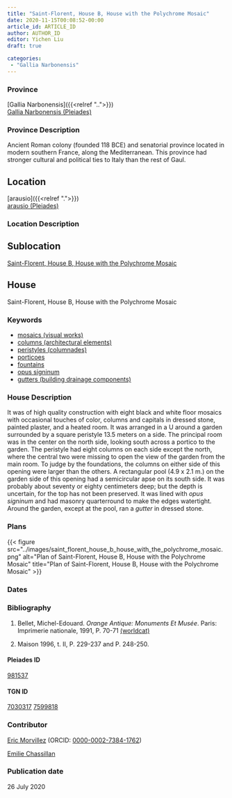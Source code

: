 ```yaml
---
title: "Saint-Florent, House B, House with the Polychrome Mosaic"
date: 2020-11-15T00:08:52-00:00
article_id: ARTICLE_ID
author: AUTHOR_ID
editor: Yichen Liu
draft: true

categories:
 - "Gallia Narbonensis"
---
```


### Province

[Gallia Narbonensis]({{<relref "..">}}) \
[Gallia Narbonensis (Pleiades)](https://pleiades.stoa.org/places/981537)

### Province Description

Ancient Roman colony (founded 118 BCE) and senatorial province located in modern southern France, along the Mediterranean. This province had stronger cultural and political ties to Italy than the rest of Gaul.

## Location

[arausio]({{<relref ".">}}) \
[arausio (Pleiades)](https://pleiades.stoa.org/places/148054)

### Location Description

<!--### Location Description-->

<!-- LEAVE THIS BLANK FOR NOW -->

## Sublocation

[Saint-Florent, House B, House with the Polychrome Mosaic](#)

<!--### Sublocation Description-->

<!-- DESCRIPTION -->

## House

Saint-Florent, House B, House with the Polychrome Mosaic



### Keywords

- [mosaics (visual works)](http://vocab.getty.edu/page/aat/300015342)
- [columns (architectural elements)](http://vocab.getty.edu/page/aat/300001571)
- [peristyles (columnades)](http://vocab.getty.edu/page/aat/300004029)
- [porticoes](http://vocab.getty.edu/page/aat/300004145)
- [fountains](http://vocab.getty.edu/page/aat/300006179)
- [opus signinum](http://vocab.getty.edu/page/aat/300379969)
- [gutters (building drainage components)](http://vocab.getty.edu/page/aat/300052565)



### House Description

It was of high quality construction with eight black and white floor mosaics with occasional touches of color, columns and capitals in dressed stone, painted plaster, and a heated room. It was arranged in a U around a garden surrounded by a square peristyle 13.5 meters on a side. The principal room was in the center on the north side, looking south across a portico to the garden. The peristyle had eight columns on each side except the north, where the central two were missing to open the view of the garden from the main room. To judge by the foundations, the columns on either side of this opening were larger than the others. A rectangular pool (4.9 x 2.1 m.) on the garden side of this opening had a semicircular apse on its south side. It was probably about seventy or eighty centimeters deep; but the depth is uncertain, for the top has not been preserved. It was lined with *opus signinum* and had masonry quarterround to make the edges watertight. Around the garden, except at the pool, ran a *gutter* in dressed stone.




### Plans


{{< figure src="../images/saint_florent_house_b_house_with_the_polychrome_mosaic.png" alt="Plan of Saint-Florent, House B, House with the Polychrome Mosaic" title="Plan of Saint-Florent, House B, House with the Polychrome Mosaic" >}}


### Dates






### Bibliography

1. Bellet, Michel-Edouard. *Orange Antique: Monuments Et Musée*. Paris: Imprimerie nationale, 1991, P. 70-71 [(worldcat)](http://www.worldcat.org/oclc/24832885)

2. Maison 1996,  t. II, P. 229-237 and  P. 248-250.

#### Pleiades ID

[981537](https://pleiades.stoa.org/places/981537)

#### TGN ID

[7030317](http://vocab.getty.edu/page/tgn/7030317)
[7599818](http://vocab.getty.edu/page/tgn/7599818)

### Contributor

[Eric Morvillez](link) (ORCID: [0000-0002-7384-1762](https://orcid.org/0000-0002-7384-1762))

[Emilie Chassillan](link)
### Publication date

26 July 2020

<!--### Related articles-->

<!-- Links to other related articles. Leave blank for now -->